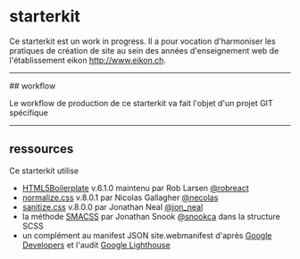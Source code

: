 # starterkit

Ce starterkit est un work in progress. Il a pour vocation d'harmoniser les pratiques de création de site au sein des années d'enseignement web de l'établissement eikon http://www.eikon.ch.

---

## workflow

Le workflow de production de ce starterkit va fait l'objet d'un projet GIT spécifique

---

## ressources

Ce starterkit utilise
- [HTML5Boilerplate](https://html5boilerplate.com/) v.6.1.0 maintenu par Rob Larsen [@robreact](https://twitter.com/robreact)
- [normalize.css](https://necolas.github.io/normalize.css/) v.8.0.1 par Nicolas Gallagher [@necolas](https://twitter.com/necolas)
- [sanitize.css](https://jonathantneal.github.io/sanitize.css/) v.8.0.0 par Jonathan Neal [@jon_neal](https://twitter.com/jon_neal)
- la méthode [SMACSS](https://smacss.com/) par Jonathan Snook [@snookca](https://twitter.com/snookca) dans la structure SCSS
- un complément au manifest JSON site.webmanifest d'après [Google Developers](https://developers.google.com/web/fundamentals/web-app-manifest/) et l'audit [Google Lighthouse](https://google-developer-training.gitbooks.io/progressive-web-apps-ilt-codelabs/content/docs/lab_auditing_with_lighthouse.html)